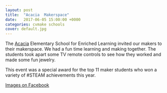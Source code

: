 ```yaml
---
layout: post
title:  "Acacia  Makerspace"
date:   2017-06-05 15:00:00 +0000
categories: cvmake schools
cover: default.jpg
---
```


The [Acacia](http://www.conejousd.org/acacia/) Elementary School for Enriched Learning invited our makers to their makerspace.
We had a fun time learning and making together.
The students took apart some TV remote controls to see how they worked and made some fun jewelry.

This event was a special award for the top 11 maker students who won a variety of #STEAM achievements this year.

[Images on Facebook](https://www.facebook.com/cvmake/posts/1895035730753976)
